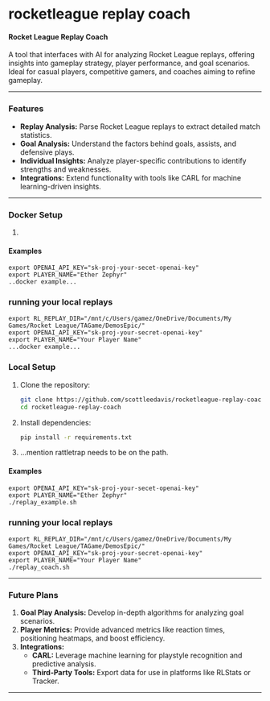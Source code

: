 # rocketleague replay coach


#### **Rocket League Replay Coach**
A tool that interfaces with AI for analyzing Rocket League replays, offering insights into gameplay strategy, player performance, and goal scenarios. Ideal for casual players, competitive gamers, and coaches aiming to refine gameplay.

---

### **Features**
- **Replay Analysis:** Parse Rocket League replays to extract detailed match statistics.
- **Goal Analysis:** Understand the factors behind goals, assists, and defensive plays.
- **Individual Insights:** Analyze player-specific contributions to identify strengths and weaknesses.
- **Integrations:** Extend functionality with tools like CARL for machine learning-driven insights.

---



### **Docker Setup**

1.
   

#### **Examples**
```
export OPENAI_API_KEY="sk-proj-your-secet-openai-key"
export PLAYER_NAME="Ether Zephyr"
..docker example...
```

### running your local replays
```
export RL_REPLAY_DIR="/mnt/c/Users/gamez/OneDrive/Documents/My Games/Rocket League/TAGame/DemosEpic/"
export OPENAI_API_KEY="sk-proj-your-secret-openai-key"
export PLAYER_NAME="Your Player Name"
...docker example...
```

### **Local Setup**

1. Clone the repository:
   ```bash
   git clone https://github.com/scottleedavis/rocketleague-replay-coach.git
   cd rocketleague-replay-coach
   ```
2. Install dependencies:
   ```bash
   pip install -r requirements.txt

   ```
3.    ...mention rattletrap needs to be on the path.


#### **Examples**
```
export OPENAI_API_KEY="sk-proj-your-secet-openai-key"
export PLAYER_NAME="Ether Zephyr"
./replay_example.sh
```

### running your local replays
```
export RL_REPLAY_DIR="/mnt/c/Users/gamez/OneDrive/Documents/My Games/Rocket League/TAGame/DemosEpic/"
export OPENAI_API_KEY="sk-proj-your-secret-openai-key"
export PLAYER_NAME="Your Player Name"
./replay_coach.sh
```
---


### **Future Plans**
1. **Goal Play Analysis:** Develop in-depth algorithms for analyzing goal scenarios.
2. **Player Metrics:** Provide advanced metrics like reaction times, positioning heatmaps, and boost efficiency.
3. **Integrations:**
   - **CARL:** Leverage machine learning for playstyle recognition and predictive analysis.
   - **Third-Party Tools:** Export data for use in platforms like RLStats or Tracker.

---